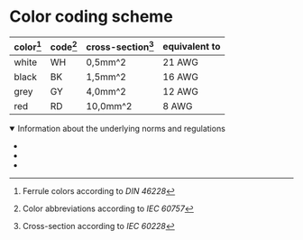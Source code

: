 # Color coding scheme

color[^1]   | code[^2]  | cross-section[^3] | equivalent to |  
------------|-----------|-------------------|---------------|
white       | WH        |  0,5mm^2          | 21 AWG        |
black       | BK        |  1,5mm^2          | 16 AWG        |
grey        | GY        |  4,0mm^2          | 12 AWG        |
red         | RD        | 10,0mm^2          |  8 AWG        |


<details open>
<summary>Information about the underlying norms and regulations </summary>

- [^1]: Ferrule colors according to *DIN 46228*
- [^2]: Color abbreviations according to *IEC 60757*
- [^3]: Cross-section according to *IEC 60228*
 
 </details>

